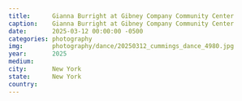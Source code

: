 ```yaml
---
title:  	Gianna Burright at Gibney Company Community Center
caption:	Gianna Burright at Gibney Company Community Center
date:   	2025-03-12 00:00:00 -0500
categories: photography
img:		photography/dance/20250312_cummings_dance_4980.jpg
year:		2025
medium:
city:		New York
state:		New York
country:
---
```

